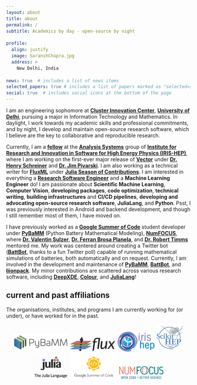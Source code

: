 ```yaml
---
layout: about
title: about
permalink: /
subtitle: Academics by day - open-source by night

profile:
  align: justify
  image: SaranshChopra.jpg
  address: >
    New Delhi, India

news: true  # includes a list of news items
selected_papers: true # includes a list of papers marked as "selected={true}"
social: true  # includes social icons at the bottom of the page
---
```


I am an engineering sophomore at **[Cluster Innovation Center](http://cic.du.ac.in/)**, **[University of Delhi](http://du.ac.in/)**, pursuing a major in Information Technology and Mathematics. In daylight, I work towards my academic skills and professional commitments, and by night, I develop and maintain open-source research software, which I believe are the key to collaborative and reproducible research.

Currently, I am a **[fellow](https://iris-hep.org/fellows/Saransh-cpp.html)** at the **[Analysis Systems](https://iris-hep.org/as.html)** group of **[Institute for Research and Innovation in Software for High Energy Physics (IRIS-HEP)](https://iris-hep.org/)**, where I am working on the first-ever major release of **[Vector](https://github.com/scikit-hep/vector)** under **[Dr. Henry Schreiner](https://iscinumpy.gitlab.io/page/about/)** and **[Dr. Jim Pivarski](https://github.com/jpivarski)**. I am also working as a technical writer for **[FluxML](https://fluxml.ai/)** under **[Julia Season of Contributions](https://julialang.org/jsoc/)**. I am interested in everything a **[Research Software Engineer](https://us-rse.org/about/what-is-an-rse/)** and a **Machine Learning Engineer** do! I am passionate about **Scientific Machine Learning**, **Computer Vision**, **developing packages**, **code optimization**, **technical writing**, **building infrastructures** and **CI/CD pipelines**, **developing and advocating open-source research software**, **JuliaLang**, and **Python**. Psst, I was previously interested in Android and backend development, and though I still remember most of them, I have moved on.

I have previously worked as a **[Google Summer of Code](https://summerofcode.withgoogle.com/)** student developer under **[PyBaMM](https://www.pybamm.org/)** (Python Battery Mathematical Modeling), **[NumFOCUS](https://numfocus.org/)**, where **[Dr. Valentin Sulzer](https://sites.google.com/view/valentinsulzer)**, **[Dr. Ferran Brosa Planela](https://www.brosaplanella.com/)**, and **[Dr. Robert Timms](https://www.robertwtimms.com/)** mentored me. My work was centered around creating a Twitter bot (**[BattBot](https://github.com/pybamm-team/BattBot)**, thanks to a fun Twitter poll) capable of running mathematical simulations of batteries, both automatically and on request. Currently, I am involved in the development and maintenance of **[PyBaMM](https://github.com/pybamm-team/PyBaMM)**, **[BattBot](https://github.com/pybamm-team/BattBot)**, and **[liionpack](https://github.com/pybamm-team/liionpack)**. My minor contributions are scattered across various research software, including **[DeepXDE](https://github.com/lululxvi/deepxde)**, **[Colour](https://github.com/colour-science/colour)**, and **[JuliaLang](https://github.com/JuliaLang/julia)**!

## current and past affiliations

The organisations, institutes, and programs I am currently working for (or under), or have worked for in the past.

<!-- <p align="center">
  <img src="assets/img/pybamm-logo.png" style="width: 500px"/>
  <img src="assets/img/flux-logo.png" style="width: 350px"/>
  <img src="assets/img/iris-hep-logo.png" style="width: 300px"/>
  <img src="assets/img/scikit-hep-logo.png" style="width: 270px"/>
  <img src="assets/img/julia-logo.png" style="width: 350px"/>
  <img src="assets/img/gsoc-logo.png" style="width: 350px"/>
</p> -->

<p align="center">
  <a href="https://www.pybamm.org/" target="_blank"><img src="assets/img/pybamm-logo.png" style="width: 30%"/></a>
  <a href="https://fluxml.ai/" target="_blank"><img src="assets/img/flux-logo.png" style="width: 25%"/></a>
  <a href="https://iris-hep.org/" target="_blank"><img src="assets/img/iris-hep-logo.png" style="width: 20%"/></a>
  <a href="https://scikit-hep.org/" target="_blank"><img src="assets/img/scikit-hep-logo.png" style="width: 15%"/></a>
  <a href="https://julialang.org/" target="_blank"><img src="assets/img/julia-logo.png" style="width: 20%"/></a>
  <a href="https://summerofcode.withgoogle.com/" target="_blank"><img src="assets/img/gsoc-logo.png" style="width: 25%"/></a>
  <a href="https://numfocus.org/" target="_blank"><img src="assets/img/numfocus-logo.png" style="width: 25%"/></a>
</p>